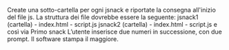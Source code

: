 Create una sotto-cartella per ogni jsnack e riportate la consegna all'inizio del file js. La struttura dei file dovrebbe essere la seguente: jsnack1 (cartella) - index.html - script.js jsnack2 (cartella) - index.html - script.js e così via
Primo snack
L’utente inserisce due numeri in successione, con due prompt.
Il software stampa il maggiore.